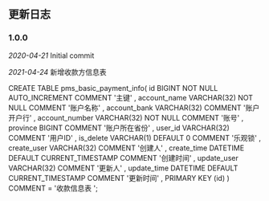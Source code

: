 ## 更新日志


### 1.0.0

*2020-04-21*
 Initial commit

*2021-04-24*
 新增收款方信息表

CREATE TABLE pms_basic_payment_info(
id BIGINT NOT NULL AUTO_INCREMENT  COMMENT '主键' ,
account_name VARCHAR(32) NOT NULL   COMMENT '账户名称' ,
account_bank VARCHAR(32)    COMMENT '账户开户行' ,
account_number VARCHAR(32) NOT NULL   COMMENT '账号' ,
province BIGINT    COMMENT '账户所在省份' ,
user_id VARCHAR(32)    COMMENT '用户ID' ,
is_delete VARCHAR(1)   DEFAULT 0 COMMENT '乐观锁' ,
create_user VARCHAR(32)    COMMENT '创建人' ,
create_time DATETIME   DEFAULT CURRENT_TIMESTAMP COMMENT '创建时间' ,
update_user VARCHAR(32)    COMMENT '更新人' ,
update_time DATETIME   DEFAULT CURRENT_TIMESTAMP COMMENT '更新时间' ,
PRIMARY KEY (id)
) COMMENT = '收款信息表 ';